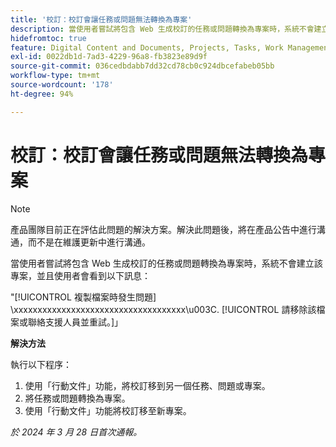 ```yaml
---
title: '校訂：校訂會讓任務或問題無法轉換為專案'
description: 當使用者嘗試將包含 Web 生成校訂的任務或問題轉換為專案時，系統不會建立該專案，並且使用者會看到一則訊息。此問題有解決方法。
hidefromtoc: true
feature: Digital Content and Documents, Projects, Tasks, Work Management
exl-id: 0022db1d-7ad3-4229-96a8-fb3823e89d9f
source-git-commit: 036cedbdabb7dd32cd78cb0c924dbcefabeb05bb
workflow-type: tm+mt
source-wordcount: '178'
ht-degree: 94%

---
```


# 校訂：校訂會讓任務或問題無法轉換為專案

>[!NOTE]
>
>產品團隊目前正在評估此問題的解決方案。解決此問題後，將在產品公告中進行溝通，而不是在維護更新中進行溝通。

當使用者嘗試將包含 Web 生成校訂的任務或問題轉換為專案時，系統不會建立該專案，並且使用者會看到以下訊息：

&quot;[!UICONTROL 複製檔案時發生問題] \xxxxxxxxxxxxxxxxxxxxxxxxxxxxxxxxxxxx\u003C\. [!UICONTROL 請移除該檔案或聯絡支援人員並重試。]」

**解決方法**

執行以下程序：

1. 使用「行動文件」功能，將校訂移到另一個任務、問題或專案。
2. 將任務或問題轉換為專案。
3. 使用「行動文件」功能將校訂移至新專案。

_於 2024 年 3 月 28 日首次通報。_

